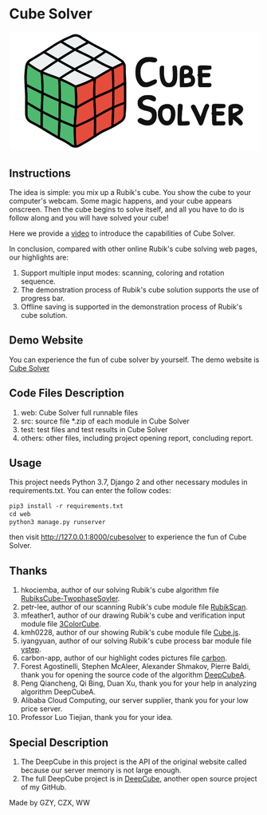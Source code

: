 # Cube Solver
![image](./web/static/media/logo.4bd204f82.svg)
## Instructions
The idea is simple: you mix up a Rubik's cube. You show the cube to your computer's webcam. Some magic happens, and your cube appears onscreen. Then the cube begins to solve itself, and all you have to do is follow along and you will have solved your cube!

Here we provide a [video](https://www.bilibili.com/video/av77761128) to introduce the capabilities of Cube Solver. 

In conclusion, compared with other online Rubik's cube solving web pages, our highlights are: 

1. Support multiple input modes: scanning, coloring and rotation sequence. 
2. The demonstration process of Rubik's cube solution supports the use of progress bar. 
3. Offline saving is supported in the demonstration process of Rubik's cube solution.

## Demo Website
You can experience the fun of cube solver by yourself. The demo website is [Cube Solver](https://czx.ac.cn/cubesolver)

## Code Files Description
1. web: Cube Solver full runnable files
2. src: source file *.zip of each module in Cube Solver
3. test: test files and test results in Cube Solver
4. others: other files, including project opening report, concluding report.

## Usage
This project needs Python 3.7, Django 2 and other necessary modules in requirements.txt. You can enter the follow codes:
```
pip3 install -r requirements.txt
cd web
python3 manage.py runserver
```
then visit http://127.0.0.1:8000/cubesolver to experience the fun of Cube Solver.

## Thanks
1. hkociemba, author of our solving Rubik's cube algorithm file [RubiksCube-TwophaseSovler](https://github.com/hkociemba/rubikscube-twophasesolver).
2. petr-lee, author of our scanning Rubik's cube module file [RubikScan](https://github.com/petr-lee/RubikScan).
3. mfeather1, author of our drawing Rubik's cube and verification input module file [3ColorCube](https://github.com/mfeather1/3ColorCube).
4. kmh0228, author of our showing Rubik's cube module file [Cube.js](https://github.com/kmh0228/kmh0228.github.com/tree/master/study/Cube).
5. iyangyuan, author of our solving Rubik's cube process bar module file [ystep](https://github.com/iyangyuan/ystep).
6. carbon-app, author of our highlight codes pictures file [carbon](https://github.com/carbon-app/carbon).
7. Forest Agostinelli, Stephen McAleer, Alexander Shmakov, Pierre Baldi, thank you for opening the source code of the algorithm [DeepCubeA](https://codeocean.com/capsule/5723040/tree/v1).
8. Peng Qiancheng, Qi Bing, Duan Xu, thank you for your help in analyzing algorithm DeepCubeA.
9. Alibaba Cloud Computing, our server supplier, thank you for your low price server.
10. Professor Luo Tiejian, thank you for your idea.

## Special Description
1. The DeepCube in this project is the API of the original website called because our server memory is not large enough.
2. The full DeepCube project is in [DeepCube](https://github.com/x5g/DeepCube-and-DeepCubePlus), another open source project of my GitHub.



Made by GZY, CZX, WW
